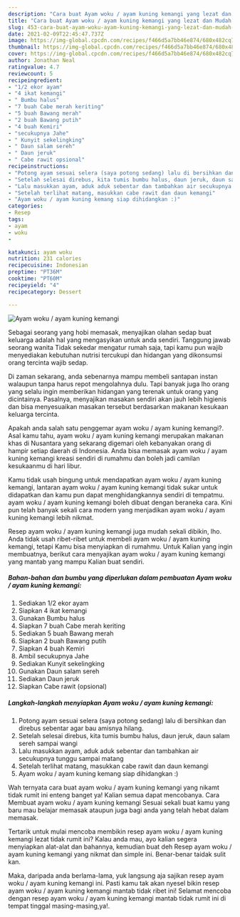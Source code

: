 ```yaml
---
description: "Cara buat Ayam woku / ayam kuning kemangi yang lezat dan Mudah Dibuat"
title: "Cara buat Ayam woku / ayam kuning kemangi yang lezat dan Mudah Dibuat"
slug: 453-cara-buat-ayam-woku-ayam-kuning-kemangi-yang-lezat-dan-mudah-dibuat
date: 2021-02-09T22:45:47.737Z
image: https://img-global.cpcdn.com/recipes/f466d5a7bb46e874/680x482cq70/ayam-woku-ayam-kuning-kemangi-foto-resep-utama.jpg
thumbnail: https://img-global.cpcdn.com/recipes/f466d5a7bb46e874/680x482cq70/ayam-woku-ayam-kuning-kemangi-foto-resep-utama.jpg
cover: https://img-global.cpcdn.com/recipes/f466d5a7bb46e874/680x482cq70/ayam-woku-ayam-kuning-kemangi-foto-resep-utama.jpg
author: Jonathan Neal
ratingvalue: 4.7
reviewcount: 5
recipeingredient:
- "1/2 ekor ayam"
- "4 ikat kemangi"
- " Bumbu halus"
- "7 buah Cabe merah keriting"
- "5 buah Bawang merah"
- "2 buah Bawang putih"
- "4 buah Kemiri"
- "secukupnya Jahe"
- " Kunyit sekelingking"
- " Daun salam sereh"
- " Daun jeruk"
- " Cabe rawit opsional"
recipeinstructions:
- "Potong ayam sesuai selera (saya potong sedang) lalu di bersihkan dan direbus sebentar agar bau amisnya hilang."
- "Setelah selesai direbus, kita tumis bumbu halus, daun jeruk, daun salam sereh sampai wangi"
- "Lalu masukkan ayam, aduk aduk sebentar dan tambahkan air secukupnya tunggu sampai matang"
- "Setelah terlihat matang, masukkan cabe rawit dan daun kemangi"
- "Ayam woku / ayam kuning kemang siap dihidangkan :)"
categories:
- Resep
tags:
- ayam
- woku
- 

katakunci: ayam woku  
nutrition: 231 calories
recipecuisine: Indonesian
preptime: "PT36M"
cooktime: "PT60M"
recipeyield: "4"
recipecategory: Dessert

---
```



![Ayam woku / ayam kuning kemangi](https://img-global.cpcdn.com/recipes/f466d5a7bb46e874/680x482cq70/ayam-woku-ayam-kuning-kemangi-foto-resep-utama.jpg)

Sebagai seorang yang hobi memasak, menyajikan olahan sedap buat keluarga adalah hal yang mengasyikan untuk anda sendiri. Tanggung jawab seorang  wanita Tidak sekedar mengatur rumah saja, tapi kamu pun wajib menyediakan kebutuhan nutrisi tercukupi dan hidangan yang dikonsumsi orang tercinta wajib sedap.

Di zaman  sekarang, anda sebenarnya mampu membeli santapan instan walaupun tanpa harus repot mengolahnya dulu. Tapi banyak juga lho orang yang selalu ingin memberikan hidangan yang terenak untuk orang yang dicintainya. Pasalnya, menyajikan masakan sendiri akan jauh lebih higienis dan bisa menyesuaikan masakan tersebut berdasarkan makanan kesukaan keluarga tercinta. 



Apakah anda salah satu penggemar ayam woku / ayam kuning kemangi?. Asal kamu tahu, ayam woku / ayam kuning kemangi merupakan makanan khas di Nusantara yang sekarang digemari oleh kebanyakan orang di hampir setiap daerah di Indonesia. Anda bisa memasak ayam woku / ayam kuning kemangi kreasi sendiri di rumahmu dan boleh jadi camilan kesukaanmu di hari libur.

Kamu tidak usah bingung untuk mendapatkan ayam woku / ayam kuning kemangi, lantaran ayam woku / ayam kuning kemangi tidak sukar untuk didapatkan dan kamu pun dapat menghidangkannya sendiri di tempatmu. ayam woku / ayam kuning kemangi boleh dibuat dengan beraneka cara. Kini pun telah banyak sekali cara modern yang menjadikan ayam woku / ayam kuning kemangi lebih nikmat.

Resep ayam woku / ayam kuning kemangi juga mudah sekali dibikin, lho. Anda tidak usah ribet-ribet untuk membeli ayam woku / ayam kuning kemangi, tetapi Kamu bisa menyiapkan di rumahmu. Untuk Kalian yang ingin membuatnya, berikut cara menyajikan ayam woku / ayam kuning kemangi yang mantab yang mampu Kalian buat sendiri.

<!--inarticleads1-->

##### Bahan-bahan dan bumbu yang diperlukan dalam pembuatan Ayam woku / ayam kuning kemangi:

1. Sediakan 1/2 ekor ayam
1. Siapkan 4 ikat kemangi
1. Gunakan  Bumbu halus
1. Siapkan 7 buah Cabe merah keriting
1. Sediakan 5 buah Bawang merah
1. Siapkan 2 buah Bawang putih
1. Siapkan 4 buah Kemiri
1. Ambil secukupnya Jahe
1. Sediakan  Kunyit sekelingking
1. Gunakan  Daun salam sereh
1. Sediakan  Daun jeruk
1. Siapkan  Cabe rawit (opsional)




<!--inarticleads2-->

##### Langkah-langkah menyiapkan Ayam woku / ayam kuning kemangi:

1. Potong ayam sesuai selera (saya potong sedang) lalu di bersihkan dan direbus sebentar agar bau amisnya hilang.
1. Setelah selesai direbus, kita tumis bumbu halus, daun jeruk, daun salam sereh sampai wangi
1. Lalu masukkan ayam, aduk aduk sebentar dan tambahkan air secukupnya tunggu sampai matang
1. Setelah terlihat matang, masukkan cabe rawit dan daun kemangi
1. Ayam woku / ayam kuning kemang siap dihidangkan :)




Wah ternyata cara buat ayam woku / ayam kuning kemangi yang nikamt tidak rumit ini enteng banget ya! Kalian semua dapat mencobanya. Cara Membuat ayam woku / ayam kuning kemangi Sesuai sekali buat kamu yang baru mau belajar memasak ataupun juga bagi anda yang telah hebat dalam memasak.

Tertarik untuk mulai mencoba membikin resep ayam woku / ayam kuning kemangi lezat tidak rumit ini? Kalau anda mau, ayo kalian segera menyiapkan alat-alat dan bahannya, kemudian buat deh Resep ayam woku / ayam kuning kemangi yang nikmat dan simple ini. Benar-benar taidak sulit kan. 

Maka, daripada anda berlama-lama, yuk langsung aja sajikan resep ayam woku / ayam kuning kemangi ini. Pasti kamu tak akan nyesel bikin resep ayam woku / ayam kuning kemangi mantab tidak ribet ini! Selamat mencoba dengan resep ayam woku / ayam kuning kemangi mantab tidak rumit ini di tempat tinggal masing-masing,ya!.

